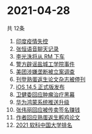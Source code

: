 # 2021-04-28
  共 12条

  <!-- BEGIN -->
  <!-- 最后更新时间:Wed Apr 28 2021 03:21:03 GMT+0000 (Coordinated Universal Time) -->
  1. [印度疫情失控](https://www.zhihu.com/search?q=印度疫情)
1. [张恒语音聊天记录](https://www.zhihu.com/search?q=张恒郑爽)
1. [李光洙将从 RM 下车](https://www.zhihu.com/search?q=李光洙下车)
1. [警方辟谣盐城工学院事件](https://www.zhihu.com/search?q=盐城工学院)
1. [美团涉嫌垄断被立案调查](https://www.zhihu.com/search?q=美团垄断)
1. [刊登熟蛋返生论文杂志被停刊](https://www.zhihu.com/search?q=写真地理)
1. [iOS 14.5 正式版发布](https://www.zhihu.com/search?q=ios14.5正式版)
1. [卫健委回应肿瘤治疗黑幕](https://www.zhihu.com/search?q=肿瘤治疗黑幕)
1. [华为鸿蒙系统推送升级](https://www.zhihu.com/search?q=华为鸿蒙系统)
1. [张伟丽回应被传卖签名赚钱](https://www.zhihu.com/search?q=张伟丽)
1. [作者回应熟蛋返生孵鸡论文](https://www.zhihu.com/search?q=熟蛋返生论文)
1. [2021 软科中国大学排名](https://www.zhihu.com/search?q=2021软科)
  <!-- END -->
  